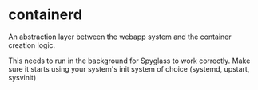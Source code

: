 containerd
==========

An abstraction layer between the webapp system and the container
creation logic.

This needs to run in the background for Spyglass to work correctly. Make
sure it starts using your system's init system of choice (systemd, upstart, 
sysvinit)
